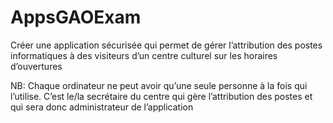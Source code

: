 # AppsGAOExam
Créer une application sécurisée qui permet de gérer l’attribution des postes informatiques à des
visiteurs d’un centre culturel sur les horaires d’ouvertures

NB: Chaque ordinateur ne peut avoir qu’une seule personne à la fois qui l’utilise.
C’est le/la secrétaire du centre qui gère l’attribution des postes et qui sera donc administrateur de l’application
